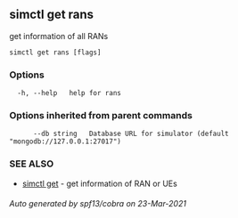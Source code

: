 ## simctl get rans

get information of all RANs

```
simctl get rans [flags]
```

### Options

```
  -h, --help   help for rans
```

### Options inherited from parent commands

```
      --db string   Database URL for simulator (default "mongodb://127.0.0.1:27017")
```

### SEE ALSO

* [simctl get](simctl_get.md)	 - get information of RAN or UEs

###### Auto generated by spf13/cobra on 23-Mar-2021
